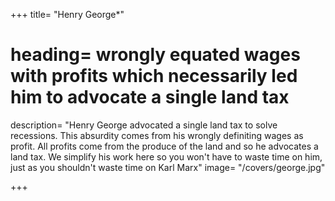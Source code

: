 +++
title=  "Henry George*"
# heading=  wrongly equated wages with profits which necessarily led him to advocate a single land tax
description=  "Henry George advocated a single land tax to solve recessions. This absurdity comes from his wrongly definiting wages as profit. All profits come from the produce of the land and so he advocates a land tax. We simplify his work here so you won't have to waste time on him, just as you shouldn't waste time on Karl Marx"
image=  "/covers/george.jpg"

+++

